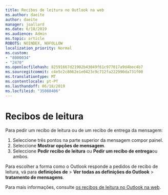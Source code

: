 ```yaml
---
title: Recibos de leitura no Outlook na web
ms.author: daeite
author: daeite
manager: joallard
ms.date: 6/18/2019
ms.audience: Admin
ms.topic: article
ROBOTS: NOINDEX, NOFOLLOW
localization_priority: Normal
ms.custom:
- "8000034"
- "2470"
ms.openlocfilehash: 82591667d21902b43049f61c977017a9d4bec4b7
ms.sourcegitcommit: c4e5c2c8062e1e0423c9c712fa222990da731f00
ms.translationtype: MT
ms.contentlocale: pt-PT
ms.lasthandoff: 06/18/2019
ms.locfileid: "35060406"
---
```

# <a name="read-receipts"></a>Recibos de leitura

Para pedir um recibo de leitura ou de um recibo de entrega da mensagem:

1. Seleccione três pontos na parte superior da mensagem compor painel.
1. Seleccione **Mostrar opções de mensagem**.
1. Seleccione **Pedir recibo de leitura** ou **Pedir um recibo de entrega**ou ambos.

Para escolher a forma como o Outlook responde a pedidos de recibo de leitura, vá para **definições de** > **Ver todas as definições do Outlook** > **tratamento de mensagens**.

Para mais informações, consulte [os recibos de leitura no Outlook na web](https://support.office.com/article/e09af74d-3519-45fc-a680-37a538a92157).